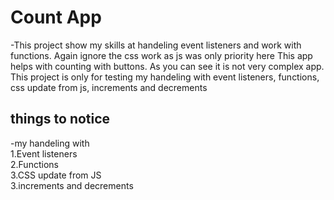 # Count App

-This project show my skills at handeling event listeners and work with functions. Again ignore the css work as js was only priority here
This app helps with counting with buttons. As you can see it is not very complex app. This project is only for testing my handeling with
event listeners, functions, css update from js, increments and decrements

## things to notice

-my handeling with<br/>
1.Event listeners<br/>
2.Functions<br/>
3.CSS update from JS<br/>
3.increments and decrements
